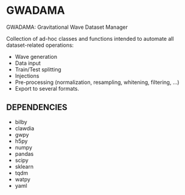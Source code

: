# GWADAMA
GWADAMA: Gravitational Wave Dataset Manager

Collection of ad-hoc classes and functions intended to automate all
dataset-related operations:
- Wave generation
- Data input
- Train/Test splitting
- Injections
- Pre-processing (normalization, resampling, whitening, filtering, ...)
- Export to several formats.


DEPENDENCIES
------------
- bilby
- clawdia
- gwpy
- h5py
- numpy
- pandas
- scipy
- sklearn
- tqdm
- watpy
- yaml
